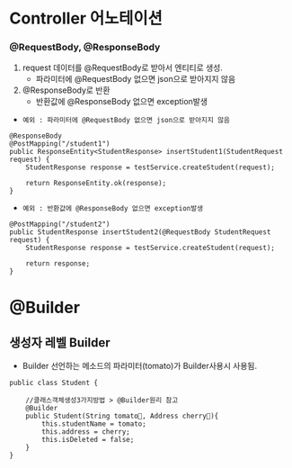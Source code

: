 # Controller 어노테이션 
### @RequestBody, @ResponseBody
1. request 데이터를 @RequestBody로 받아서 엔티티로 생성.
    - 파라미터에 @RequestBody 없으면 json으로 받아지지 않음
2. @ResponseBody로 반환
    - 반환값에 @ResponseBody 없으면 exception발생
- ```예외 : 파라미터에 @RequestBody 없으면 json으로 받아지지 않음```
```
@ResponseBody
@PostMapping("/student1")
public ResponseEntity<StudentResponse> insertStudent1(StudentRequest request) {
    StudentResponse response = testService.createStudent(request);

    return ResponseEntity.ok(response);
}
```
- ```예외 : 반환값에 @ResponseBody 없으면 exception발생```
```
@PostMapping("/student2")
public StudentResponse insertStudent2(@RequestBody StudentRequest request) {
    StudentResponse response = testService.createStudent(request);

    return response;
}
```

# @Builder
## 생성자 레벨 Builder
- Builder 선언하는 메소드의 파라미터(tomato)가 Builder사용시 사용됨.
```
public class Student {

    //클래스객체생성3가지방법 > @Builder원리 참고
    @Builder
    public Student(String tomato🧩, Address cherry🧩){
        this.studentName = tomato;
        this.address = cherry;
        this.isDeleted = false;
    }
}
```